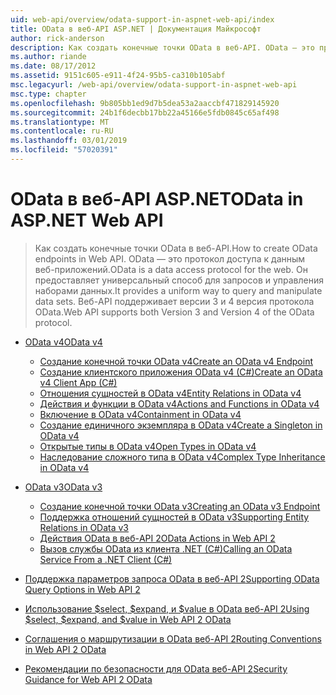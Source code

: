 ```yaml
---
uid: web-api/overview/odata-support-in-aspnet-web-api/index
title: OData в веб-API ASP.NET | Документация Майкрософт
author: rick-anderson
description: Как создать конечные точки OData в веб-API. OData — это протокол доступа к данным веб-приложений. Он предоставляет универсальный способ для запросов и управления наборами данных. Веб-API s...
ms.author: riande
ms.date: 08/17/2012
ms.assetid: 9151c605-e911-4f24-95b5-ca310b105abf
msc.legacyurl: /web-api/overview/odata-support-in-aspnet-web-api
msc.type: chapter
ms.openlocfilehash: 9b805bb1ed9d7b5dea53a2aaccbf471829145920
ms.sourcegitcommit: 24b1f6decbb17bb22a45166e5fdb0845c65af498
ms.translationtype: MT
ms.contentlocale: ru-RU
ms.lasthandoff: 03/01/2019
ms.locfileid: "57020391"
---
```

<a name="odata-in-aspnet-web-api"></a><span data-ttu-id="72c7f-106">OData в веб-API ASP.NET</span><span class="sxs-lookup"><span data-stu-id="72c7f-106">OData in ASP.NET Web API</span></span>
====================
> <span data-ttu-id="72c7f-107">Как создать конечные точки OData в веб-API.</span><span class="sxs-lookup"><span data-stu-id="72c7f-107">How to create OData endpoints in Web API.</span></span> <span data-ttu-id="72c7f-108">OData — это протокол доступа к данным веб-приложений.</span><span class="sxs-lookup"><span data-stu-id="72c7f-108">OData is a data access protocol for the web.</span></span> <span data-ttu-id="72c7f-109">Он предоставляет универсальный способ для запросов и управления наборами данных.</span><span class="sxs-lookup"><span data-stu-id="72c7f-109">It provides a uniform way to query and manipulate data sets.</span></span> <span data-ttu-id="72c7f-110">Веб-API поддерживает версии 3 и 4 версия протокола OData.</span><span class="sxs-lookup"><span data-stu-id="72c7f-110">Web API supports both Version 3 and Version 4 of the OData protocol.</span></span>


- [<span data-ttu-id="72c7f-111">OData v4</span><span class="sxs-lookup"><span data-stu-id="72c7f-111">OData v4</span></span>](odata-v4/index.md)

    - [<span data-ttu-id="72c7f-112">Создание конечной точки OData v4</span><span class="sxs-lookup"><span data-stu-id="72c7f-112">Create an OData v4 Endpoint</span></span>](odata-v4/create-an-odata-v4-endpoint.md)
    - [<span data-ttu-id="72c7f-113">Создание клиентского приложения OData v4 (C#)</span><span class="sxs-lookup"><span data-stu-id="72c7f-113">Create an OData v4 Client App (C#)</span></span>](odata-v4/create-an-odata-v4-client-app.md)
    - [<span data-ttu-id="72c7f-114">Отношения сущностей в OData v4</span><span class="sxs-lookup"><span data-stu-id="72c7f-114">Entity Relations in OData v4</span></span>](odata-v4/entity-relations-in-odata-v4.md)
    - [<span data-ttu-id="72c7f-115">Действия и функции в OData v4</span><span class="sxs-lookup"><span data-stu-id="72c7f-115">Actions and Functions in OData v4</span></span>](odata-v4/odata-actions-and-functions.md)
    - [<span data-ttu-id="72c7f-116">Включение в OData v4</span><span class="sxs-lookup"><span data-stu-id="72c7f-116">Containment in OData v4</span></span>](odata-v4/odata-containment-in-web-api-22.md)
    - [<span data-ttu-id="72c7f-117">Создание единичного экземпляра в OData v4</span><span class="sxs-lookup"><span data-stu-id="72c7f-117">Create a Singleton in OData v4</span></span>](odata-v4/using-a-singleton-in-an-odata-endpoint-in-web-api-22.md)
    - [<span data-ttu-id="72c7f-118">Открытые типы в OData v4</span><span class="sxs-lookup"><span data-stu-id="72c7f-118">Open Types in OData v4</span></span>](odata-v4/use-open-types-in-odata-v4.md)
    - [<span data-ttu-id="72c7f-119">Наследование сложного типа в OData v4</span><span class="sxs-lookup"><span data-stu-id="72c7f-119">Complex Type Inheritance in OData v4</span></span>](odata-v4/complex-type-inheritance-in-odata-v4.md)
- [<span data-ttu-id="72c7f-120">OData v3</span><span class="sxs-lookup"><span data-stu-id="72c7f-120">OData v3</span></span>](odata-v3/index.md)

    - [<span data-ttu-id="72c7f-121">Создание конечной точки OData v3</span><span class="sxs-lookup"><span data-stu-id="72c7f-121">Creating an OData v3 Endpoint</span></span>](odata-v3/creating-an-odata-endpoint.md)
    - [<span data-ttu-id="72c7f-122">Поддержка отношений сущностей в OData v3</span><span class="sxs-lookup"><span data-stu-id="72c7f-122">Supporting Entity Relations in OData v3</span></span>](odata-v3/working-with-entity-relations.md)
    - [<span data-ttu-id="72c7f-123">Действия OData в веб-API 2</span><span class="sxs-lookup"><span data-stu-id="72c7f-123">OData Actions in Web API 2</span></span>](odata-v3/odata-actions.md)
    - [<span data-ttu-id="72c7f-124">Вызов службы OData из клиента .NET (C#)</span><span class="sxs-lookup"><span data-stu-id="72c7f-124">Calling an OData Service From a .NET Client (C#)</span></span>](odata-v3/calling-an-odata-service-from-a-net-client.md)
- [<span data-ttu-id="72c7f-125">Поддержка параметров запроса OData в веб-API 2</span><span class="sxs-lookup"><span data-stu-id="72c7f-125">Supporting OData Query Options in Web API 2</span></span>](supporting-odata-query-options.md)
- [<span data-ttu-id="72c7f-126">Использование $select, $expand, и $value в OData веб-API 2</span><span class="sxs-lookup"><span data-stu-id="72c7f-126">Using $select, $expand, and $value in Web API 2 OData</span></span>](using-select-expand-and-value.md)
- [<span data-ttu-id="72c7f-127">Соглашения о маршрутизации в OData веб-API 2</span><span class="sxs-lookup"><span data-stu-id="72c7f-127">Routing Conventions in Web API 2 OData</span></span>](odata-routing-conventions.md)
- [<span data-ttu-id="72c7f-128">Рекомендации по безопасности для OData веб-API 2</span><span class="sxs-lookup"><span data-stu-id="72c7f-128">Security Guidance for Web API 2 OData</span></span>](odata-security-guidance.md)
